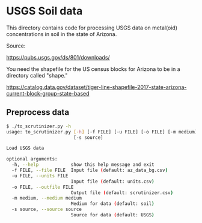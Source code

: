 # USGS Soil data
This directory contains code for processing USGS data on metal(oid) concentrations in soil in the state of Arizona.

Source:

https://pubs.usgs.gov/ds/801/downloads/

You need the shapefile for the US census blocks for Arizona to be in a directory called "shape."

https://catalog.data.gov/dataset/tiger-line-shapefile-2017-state-arizona-current-block-group-state-based

## Preprocess data

```bash
$ ./to_scrutinizer.py -h
usage: to_scrutinizer.py [-h] [-f FILE] [-u FILE] [-o FILE] [-m medium]
                         [-s source]

Load USGS data

optional arguments:
  -h, --help            show this help message and exit
  -f FILE, --file FILE  Input file (default: az_data_bg.csv)
  -u FILE, --units FILE
                        Input file (default: units.csv)
  -o FILE, --outfile FILE
                        Output file (default: scrutinizer.csv)
  -m medium, --medium medium
                        Medium for data (default: soil)
  -s source, --source source
                        Source for data (default: USGS)
 ```
